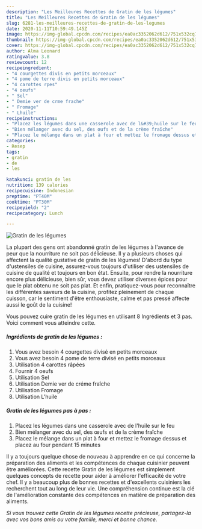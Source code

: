 ```yaml
---
description: "Les Meilleures Recettes de Gratin de les légumes"
title: "Les Meilleures Recettes de Gratin de les légumes"
slug: 6281-les-meilleures-recettes-de-gratin-de-les-legumes
date: 2020-11-11T10:59:49.145Z
image: https://img-global.cpcdn.com/recipes/ea0ac3352062d612/751x532cq70/gratin-de-les-legumes-photo-principale-de-la-recette.jpg
thumbnail: https://img-global.cpcdn.com/recipes/ea0ac3352062d612/751x532cq70/gratin-de-les-legumes-photo-principale-de-la-recette.jpg
cover: https://img-global.cpcdn.com/recipes/ea0ac3352062d612/751x532cq70/gratin-de-les-legumes-photo-principale-de-la-recette.jpg
author: Alma Leonard
ratingvalue: 3.8
reviewcount: 12
recipeingredient:
- "4 courgettes divis en petits morceaux"
- "4 pome de terre divis en petits morceaux"
- "4 carottes rpes"
- "4 oeufs"
- " Sel"
- " Demie ver de crme frache"
- " Fromage"
- " Lhuile"
recipeinstructions:
- "Placez les légumes dans une casserole avec de l&#39;huile sur le feu"
- "Bien mélanger avec du sel, des œufs et de la crème fraîche"
- "Placez le mélange dans un plat à four et mettez le fromage dessus et placez au four pendant 15 minutes"
categories:
- Resep
tags:
- gratin
- de
- les

katakunci: gratin de les 
nutrition: 139 calories
recipecuisine: Indonesian
preptime: "PT40M"
cooktime: "PT30M"
recipeyield: "2"
recipecategory: Lunch

---
```



![Gratin de les légumes](https://img-global.cpcdn.com/recipes/ea0ac3352062d612/751x532cq70/gratin-de-les-legumes-photo-principale-de-la-recette.jpg)

La plupart des gens ont abandonné gratin de les légumes à l'avance de peur que la nourriture ne soit pas délicieuse. Il y a plusieurs choses qui affectent la qualité gustative de gratin de les légumes! D'abord du type d'ustensiles de cuisine, assurez-vous toujours d'utiliser des ustensiles de cuisine de qualité et toujours en bon état. Ensuite, pour rendre la nourriture encore plus délicieuse, bien sûr, vous devez utiliser diverses épices pour que le plat obtenu ne soit pas plat. Et enfin, pratiquez-vous pour reconnaître les différentes saveurs de la cuisine, profitez pleinement de chaque cuisson, car le sentiment d'être enthousiaste, calme et pas pressé affecte aussi le goût de la cuisine!

<!--inarticleads1-->

Vous pouvez cuire gratin de les légumes en utilisant 8 Ingrédients et 3 pas. Voici comment vous atteindre cette.

##### Ingrédients de gratin de les légumes :

1. Vous avez besoin 4 courgettes divisé en petits morceaux
1. Vous avez besoin 4 pome de terre divisé en petits morceaux
1. Utilisation 4 carottes râpées
1. Fournir 4 oeufs
1. Utilisation  Sel
1. Utilisation  Demie ver de créme fraîche
1. Utilisation  Fromage
1. Utilisation  L&#39;huile




<!--inarticleads2-->

##### Gratin de les légumes pas à pas :

1. Placez les légumes dans une casserole avec de l&#39;huile sur le feu
1. Bien mélanger avec du sel, des œufs et de la crème fraîche
1. Placez le mélange dans un plat à four et mettez le fromage dessus et placez au four pendant 15 minutes




<!--inarticleads1-->

<p>
Il y a toujours quelque chose de nouveau à apprendre en ce qui concerne la préparation des aliments et les compétences de chaque cuisinier peuvent être améliorées. Cette recette Gratin de les légumes est simplement quelques concepts de recette pour aider à améliorer l'efficacité de votre chef. Il y a beaucoup plus de bonnes recettes et d'excellents cuisiniers les recherchent tout au long de leur vie. Une compréhension continue est la clé de l'amélioration constante des compétences en matière de préparation des aliments.
</p>

<p>
<i>Si vous trouvez cette Gratin de les légumes recette précieuse, partagez-la avec vos bons amis ou votre famille, merci et bonne chance.</i>
</p>
